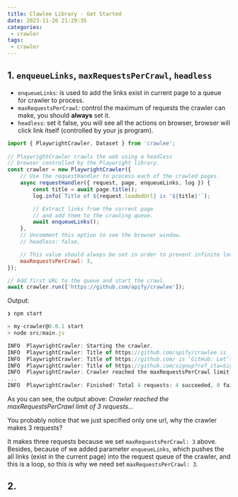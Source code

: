 ```yaml
---
title: Clawlee Library - Get Started 
date: 2023-11-26 21:29:35
categories:
 - crawler
tags:
 - crawler
---
```


## 1. `enqueueLinks`, `maxRequestsPerCrawl`, `headless`

- `enqueueLinks`: is used to add the links exist in current page to a queue for crawler to process. 
- `maxRequestsPerCrawl`: control the maximum of requests the crawler can make, you should **always** set it. 
- `headless`: set it false, you will see all the actions on browser, browser will click link itself (controlled by your js program). 

```js
import { PlaywrightCrawler, Dataset } from 'crawlee';
 
// PlaywrightCrawler crawls the web using a headless
// browser controlled by the Playwright library.
const crawler = new PlaywrightCrawler({
    // Use the requestHandler to process each of the crawled pages.
    async requestHandler({ request, page, enqueueLinks, log }) {
        const title = await page.title();
        log.info(`Title of ${request.loadedUrl} is '${title}'`);

        // Extract links from the current page
        // and add them to the crawling queue.
        await enqueueLinks();
    },
    // Uncomment this option to see the browser window.
    // headless: false,

    // This value should always be set in order to prevent infinite loops in misconfigured crawlers.
    maxRequestsPerCrawl: 3,
});

// Add first URL to the queue and start the crawl.
await crawler.run(['https://github.com/apify/crawlee']);
```

Output:

```js
❯ npm start

> my-crawler@0.0.1 start
> node src/main.js

INFO  PlaywrightCrawler: Starting the crawler.
INFO  PlaywrightCrawler: Title of https://github.com/apify/crawlee is 'GitHub - apify/crawlee'
INFO  PlaywrightCrawler: Title of https://github.com/ is 'GitHub: Let’s build from here · GitHub'
INFO  PlaywrightCrawler: Title of https://github.com/signup?ref_cta=Sign+up&ref_loc=header+logged+out&ref_page=%2F%3Cuser-name%3E%2F%3Crepo-name%3E&source=header-repo is 'Join GitHub · GitHub'
INFO  PlaywrightCrawler: Crawler reached the maxRequestsPerCrawl limit of 3 requests and will shut down soon. 
...
INFO  PlaywrightCrawler: Finished! Total 4 requests: 4 succeeded, 0 failed. {"terminal":true}
```

As you can see, the output above: *Crawler reached the maxRequestsPerCrawl limit of 3 requests...*

You probably notice that we just specified only one url, why the crawler makes 3 requests? 

It makes three requests because we set `maxRequestsPerCrawl: 3` above. Besides, because of we added parameter `enqueueLinks`, which pushes the all links (exist in the current page) into the request queue of the crawler, and this is a loop, so this is why we need set `maxRequestsPerCrawl: 3`. 

## 2. 

